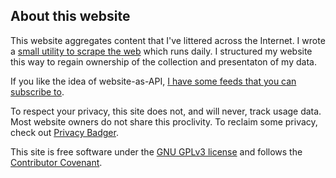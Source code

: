 ## About this website

This website aggregates content that I've littered across the Internet. I wrote a [small utility to scrape the web](http://rileyjshaw.commit--blog.com/rileyjshaw/rileyjshaw-new/2488bcd5e5610f692773e7815fabdb247ece55f5) which runs daily. I structured my website this way to regain ownership of the collection and presentaton of my data.

If you like the idea of website-as-API, [I have some feeds that you can subscribe to](/subscribe).

To respect your privacy, this site does not, and will never, track usage data. Most website owners do not share this proclivity. To reclaim some privacy, check out [Privacy Badger](https://www.eff.org/privacybadger).

This site is free software under the [GNU GPLv3 license](https://github.com/rileyjshaw/rileyjshaw.github.io/blob/dev/COPYING) and follows the [Contributor Covenant](https://www.contributor-covenant.org/).
